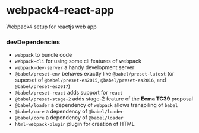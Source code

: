 # webpack4-react-app
Webpack4 setup for reactjs web app

### devDependencies
 - `webpack` to bundle code
 - `webpack-cli` for using some cli features of webpack
 - `webpack-dev-server` a handy development server
 - `@babel/preset-env` behaves exactly like `@babel/preset-latest` (or superset of `@babel/preset-es2015`, `@babel/preset-es2016`, and `@babel/preset-es2017`)
 - `@babel/preset-react` adds support for `react`
 - `@babel/preset-stage-2` adds stage-2 feature of the **Ecma TC39** proposal
 - `@babel/loader` a dependency of `webpack` allows transpiling of `babel`
 - `@babel/core` a dependency of `@babel/loader`
 - `@babel/core` a dependency of `@babel/loader`
 - `html-webpack-plugin` plugin for creation of HTML
